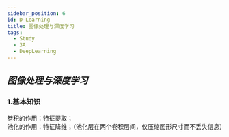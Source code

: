 ```yaml
---
sidebar_position: 6
id: D-Learning
title: 图像处理与深度学习
tags:
  - Study
  - 3A
  - DeepLearning
---
```


## _图像处理与深度学习_

### 1.基本知识

卷积的作用：特征提取；  
池化的作用：特征降维；（池化层在两个卷积层间，仅压缩图形尺寸而不丢失信息）
